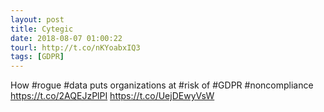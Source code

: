 ```yaml
---
layout: post
title: Cytegic
date: 2018-08-07 01:00:22
tourl: http://t.co/nKYoabxIQ3
tags: [GDPR]
---
```

How #rogue #data puts organizations at #risk of #GDPR #noncompliance
https://t.co/2AQEJzPlPI https://t.co/UejDEwyVsW